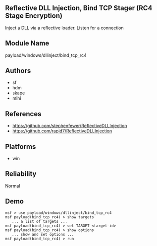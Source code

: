 ## Reflective DLL Injection, Bind TCP Stager (RC4 Stage Encryption)

Inject a DLL via a reflective loader. Listen for a 
connection


## Module Name
payload/windows/dllinject/bind_tcp_rc4

## Authors
* sf
* hdm
* skape
* mihi


## References
* https://github.com/stephenfewer/ReflectiveDLLInjection
* https://github.com/rapid7/ReflectiveDLLInjection




## Platforms
* win

## Reliability
[Normal](https://github.com/rapid7/metasploit-framework/wiki/Exploit-Ranking)

## Demo

```
msf > use payload/windows/dllinject/bind_tcp_rc4
msf payload(bind_tcp_rc4) > show targets
   ... a list of targets ...
msf payload(bind_tcp_rc4) > set TARGET <target-id>
msf payload(bind_tcp_rc4) > show options
   ... show and set options ...
msf payload(bind_tcp_rc4) > run
```
    
    